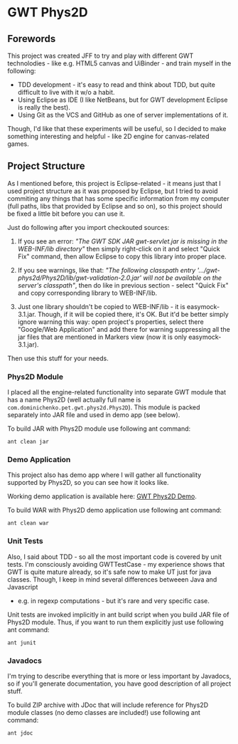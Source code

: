 GWT Phys2D
==========

Forewords
---------

This project was created JFF to try and play with different GWT technolodies - 
like e.g. HTML5 canvas and UiBinder - and train myself in the following:

*   TDD development - it's easy to read and think about TDD, 
    but quite difficult to live with it w/o a habit.
*   Using Eclipse as IDE (I like NetBeans, but for GWT development 
    Eclipse is really the best).
*   Using Git as the VCS and GitHub as one of server implementations of it.

Though, I'd like that these experiments will be useful, so I decided to
make something interesting and helpful - like 2D engine for canvas-related
games.

Project Structure
-----------------

As I mentioned before, this project is Eclipse-related - it means just that
I used project structure as it was proposed by Eclipse, but I tried to
avoid commiting any things that has some specific information from my
computer (full paths, libs that provided by Eclipse and so on), so this
project should be fixed a little bit before you can use it.

Just do following after you import checkouted sources:

1.  If you see an error: 
    *"The GWT SDK JAR gwt-servlet.jar is missing in the WEB-INF/lib directory"*
    then simply right-click on it and select "Quick Fix" command,
    then allow Eclipse to copy this library into proper place.

2.  If you see warnings, like that: *"The following classpath entry
    '.../gwt-phys2d/Phys2D/lib/gwt-validation-2.0.jar' will not be available on
    the server's classpath"*, then do like in previous section - select
    "Quick Fix" and copy corresponding library to WEB-INF/lib.
    
3.  Just one library shouldn't be copied to WEB-INF/lib - 
    it is easymock-3.1.jar. Though, if it will be copied there, it's OK.
    But it'd be better simply ignore warning this way: 
    open project's properties, select there "Google/Web Application"
    and add there for warning suppressing all the jar files that are mentioned
    in Markers view (now it is only easymock-3.1.jar).

Then use this stuff for your needs.

### Phys2D Module ###

I placed all the engine-related functionality into separate GWT module 
that has a name Phys2D (well actually full name is 
`com.dominichenko.pet.gwt.phys2d.Phys2D`). This module is packed separately
into JAR file and used in demo app (see below).

To build JAR with Phys2D module use following ant command:

`ant clean jar`

### Demo Application ###

This project also has demo app where I will gather all functionality
supported by Phys2D, so you can see how it looks like.

Working demo application is available here: [GWT Phys2D Demo](http://phys2d.jelastic.servint.net/).

To build WAR with Phys2D demo application use following ant command:

`ant clean war`

### Unit Tests ###

Also, I said about TDD - so all the most important code is covered by 
unit tests. I'm consciously avoiding GWTTestCase - my experience shows
that GWT is quite mature already, so it's safe now to make UT just for
java classes.
Though, I keep in mind several differences betweeen Java and Javascript
- e.g. in regexp computations - but it's rare and very specific case.

Unit tests are invoked implicitly in ant build script when you
build JAR file of Phys2D module. Thus, if you want to run them explicitly
just use following ant command:

`ant junit`
 
### Javadocs ###

I'm trying to describe everything that is more or less important by Javadocs, 
so if you'll generate documentation, you have good description of all project
stuff.

To build ZIP archive with JDoc that will include reference for Phys2D module
classes (no demo classes are included!) use following ant command:

`ant jdoc`
